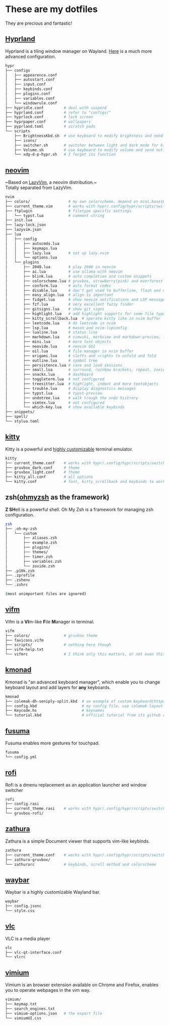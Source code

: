 <!--
vim:nospell:nowrap
-->
# These are my dotfiles
They are precious and fantastic!

## [Hyprland](https://hyprland.org)
Hyprland is a tiling window manager on Wayland. [Here](https://github.com/JaKooLit/Arch-Hyprland)
is a much more advanced configuration.
```sh
hypr
├── configs
│   ├── appearence.conf
│   ├── autostart.conf
│   ├── input.conf
│   ├── keybinds.conf
│   ├── plugins.conf
│   ├── variables.conf
│   └── windowrule.conf
├── hypridle.conf         # deal with suspend
├── hyprland.conf         # refer to "configs/"
├── hyprlock.conf         # lock screen
├── hyprpaper.conf        # wallpapers
├── pyprland.toml         # scratch pads
└── scripts
    ├── BrightnessKbd.sh  # use keyboard to modify brightness and send notifications
    ├── icons/
    ├── switcher.sh       # switcher between light and dark mode for kitty, nvim, rofi and zathura
    ├── Volume.sh         # use keyboard to modify volume and send notifications
    └── xdg-d-p-hypr.sh   # I forget its function
```

## [neovim](https://github.com/neovim/neovim)
~Based on [LazyVim](https://lazyvim.org), a neovim distribution.~\
Totally separated from LazyVim.
```sh
nvim
├── colors/                 # my own colorscheme, depend on mini.base16
├── current_theme.vim       # works with hypr/.config/hypr/scripts/switcher.sh
├── ftplugin                # filetype specific settings
│   └── typst.lua           # comment string
├── init.lua
├── lazy-lock.json
├── lazyvim.json
├── lua
│   ├── config
│   │   ├── autocmds.lua
│   │   ├── keymaps.lua
│   │   ├── lazy.lua        # set up lazy.nvim
│   │   └── options.lua
│   └── plugins
│       ├── 2048.lua        # play 2048 in neovim
│       ├── ai.lua          # use ollama with neovim
│       ├── blink.lua       # auto completion and custom snippets
│       ├── colorscheme.lua # gruvbox, strawberry(pink) and everforest colorscheme
│       ├── conform.lua     # auto format codes
│       ├── disable.lua     # don't get used to bufferline, flash and noice
│       ├── easy_align.lua  # align is important
│       ├── fidget.lua      # show neovim notifications and LSP messages
│       ├── fzf.lua         # very excellent fuzzy finder
│       ├── gitsigns.lua    # show git signs
│       ├── highlight.lua   # add highlight supports for some file types
│       ├── kitty_scrollback.lua  # operate kitty like in nvim buffer
│       ├── leetcode.lua    # do leetcode in nvim
│       ├── lsp.lua         # mason and nvim-lspconfig
│       ├── lualine.lua     # status line
│       ├── markdown.lua    # vimwiki, markview and markdown-preview, for taking notes
│       ├── mini.lua        # more text objects
│       ├── neovide.lua     # neovim GUI
│       ├── oil.lua         # file manager in nvim buffer
│       ├── origami.lua     # <left> and <right> to unfold and fold
│       ├── outline.lua     # symbol tree
│       ├── persistence.lua # save and load sessions
│       ├── small.lua       # surround, rainbow brackets, repeat, zoxide, maximize and sideways
│       ├── snacks.lua      # dashboard
│       ├── toggleterm.lua  # not configured
│       ├── treesitter.lua  # highlight, indent and more textobjects
│       ├── trouble.lua     # display diagnostics messages
│       ├── typst.lua       # typst-preview
│       ├── undotree.lua    # walk trough the undo histrory
│       ├── vimtex.lua      # not configured
│       └── which-key.lua   # show available keybinds
├── snippets/
├── spell/
└── stylua.toml
```

## [kitty](https://sw.kovidgoyal.net/kitty)
 Kitty is a powerful and [highly customizable](https://sw.kovidgoyal.net/kitty/conf)
 terminal emulator.
```sh
kitty
├── current_theme.conf    # works with hypr/.config/hypr/scripts/switcher.sh
├── gruvbox_dark.conf     # theme
├── gruvbox_light.conf    # theme
├── kitty_all.conf        # all options
└── kitty.conf            # font, kitty_scrollback and keybinds to work like tmux
```

## zsh([ohmyzsh](https://github.com/ohmyzsh/ohmyzsh) as the framework)
**Z SH**ell is a powerful shell. Oh My Zsh is a framework for managing zsh
configuration.
```sh
zsh
├── .oh-my-zsh
│   └── custom
│       ├── aliases.zsh
│       ├── example.zsh
│       ├── plugins/
│       ├── themes/
│       ├── timer.zsh
│       ├── variables.zsh
│       └── zoxide.zsh
├── .p10k.zsh
├── .zprofile
├── .zshenv
└── .zshrc

(most unimportant files are ignored)
```

## [vifm](https://github.com/vifm/vifm)
Vifm is a **VI**m-like **F**ile **M**anager in terminal.
```sh
vifm
├── colors/               # gruvbox theme
├── favicons.vifm
├── scripts/              # nothing here though
├── vifm-help.txt
└── vifmrc                # I think only this matters, or not even this...
```

## [kmonad](https://github.com/kmonad/kmonad)
Kmonad is "an advanced keyboard manager", which enable you to change keyboard
layout and add layers for __any__ keyboards.
```sh
kmonad
├── colemak-dh-seniply-split.kbd  # an example of custom keyboard(https://stevep99.github.io/seniply/)
├── config.kbd                    # my config file, use colemak layout and many many layers
├── Keycode.hs                    # keynames
└── tutorial.kbd                  # official tutorial from its github repo
```

## [fusuma](https://github.com/iberianpig/fusuma)
Fusuma enables more gestures for touchpad.
```sh
fusuma
└── config.yml
```

## [rofi](https://github.com/davatorium/rofi)
Rofi is a dmenu replacement as an application launcher and window switcher
```sh
rofi
├── config.rasi
├── current_theme.rasi    # works with hypr/.config/hypr/scripts/switcher.sh
└── gruvbox-rofi/
```

## [zathura](https://github.com/pwmt/zathura)
Zathura is a simple Document viewer that supports vim-like keybinds.
```sh
zathura
├── current_theme.conf    # works with hypr/.config/hypr/scripts/switcher.sh
├── zathura-gruvbox/
└── zathurarc             # keybinds, scroll method and colorscheme
```

## [waybar](https://github.com/Alexays/Waybar)
Waybar is a highly customizable Wayland bar.
```sh
waybar
├── config.jsonc
└── style.css
```

## [vlc](https://www.videolan.org/vlc/)
VLC is a media player
```sh
vlc
├── vlc-qt-interface.conf
└── vlcrc
```

## [vimium](https://github.com/philc/vimium)
Vimium is an browser extension available on Chrome and Firefox, enables you to
operate webpages in the vim way.
```sh
vimium/
├── keymap.txt
├── search_engines.txt
├── vimium-options.json   # the export file
└── vimiumUI.css
```
